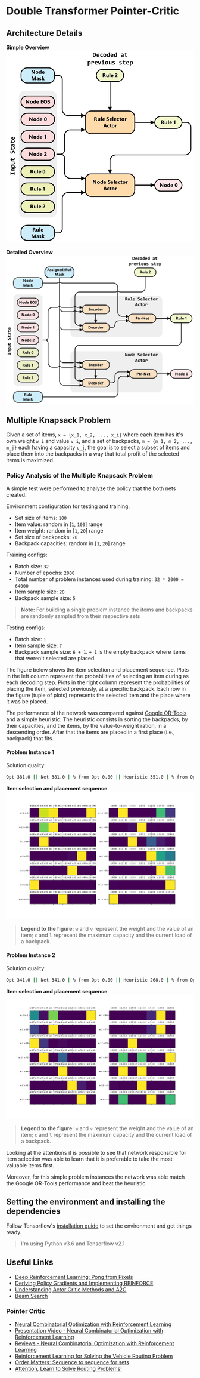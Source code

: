 # Double Transformer Pointer-Critic

## Architecture Details

**Simple Overview**
![simple_arch](./media/simple_arch.jpg)

**Detailed Overview**
![detailed_arch](./media/detailed_arch.jpg)


## Multiple Knapsack Problem
Given a set of items, `x = {x_1, x_2, ..., x_i}` where each item has it's own weight `w_i` and value `v_i`, and a set of backpacks, `m = {m_1, m_2, ..., m_j}` each having a capacity `c_j`, the goal is to select a subset of items and place them into the backpacks in a way that total profit of the selected items is maximized.

### Policy Analysis of the Multiple Knapsack Problem
A simple test were performed to analyze the policy that the both nets created. 

Environment configuration for testing and training:
- Set size of items: `100`
- Item value: random in [`1`, `100`] range
- Item weight: random in [`1`, `20`] range
- Set size of backpacks: `20`
- Backpack capacities: random in [`1`, `20`] range

Training configs:
- Batch size: `32`
- Number of epochs: `2000`
- Total number of problem instances used during training: `32 * 2000 = 64000` 
- Item sample size: `20`
- Backpack sample size: `5`

> **Note:** For building a single problem instance the items and backpacks are randomly sampled from their respective sets

Testing configs:
- Batch size: `1`
- Item sample size: `7`
- Backpack sample size: `6 + 1`. `+ 1` is the empty backpack where items that weren't selected are placed.

The figure below shows the item selection and placement sequence. Plots in the left column represent the probabilities of selecting an item during as each decoding step. Plots in the right column represent the probabilities of placing the item, selected previously, at a specific backpack. Each row in the figure (tuple of plots) represents the selected item and the place where it was be placed.

The performance of the network was compared against [Google OR-Tools](https://developers.google.com/optimization/bin/multiple_knapsack) and a simple heuristic. The heuristic consists in sorting the backpacks, by their capacities, and the items, by the value-to-weight ration, in a descending order. After that the items are placed in a first place (i.e., backpack) that fits.

#### Problem Instance 1
Solution quality:
```bash
Opt 381.0 || Net 381.0 | % from Opt 0.00 || Heuristic 351.0 | % from Opt 7.87
```

**Item selection and placement sequence**
![detailed_arch](./media/Policy.png)
> **Legend to the figure:** `w` and `v` represent the weight and the value of an item; `c` and `l` represent the maximum capacity and the current load of a backpack.

#### Problem Instance 2
Solution quality:
```bash
Opt 341.0 || Net 341.0 | % from Opt 0.00 || Heuristic 268.0 | % from Opt 21.41
```
**Item selection and placement sequence**
![detailed_arch](./media/Policy_2.png)
> **Legend to the figure:** `w` and `v` represent the weight and the value of an item; `c` and `l` represent the maximum capacity and the current load of a backpack.

Looking at the attentions it is possible to see that network responsible for item selection was able to learn that it is preferable to take the most valuable items first.

Moreover, for this simple problem instances the network was able match the Google OR-Tools performance and beat the heuristic.

## Setting the environment and installing the dependencies
Follow Tensorflow's [installation guide](https://www.tensorflow.org/install/pip) to set the environment and get things ready.

> I'm using Python v3.6 and Tensorflow v2.1


## Useful Links
- [Deep Reinforcement Learning: Pong from Pixels](http://karpathy.github.io/2016/05/31/rl/)
- [Deriving Policy Gradients and Implementing REINFORCE](https://medium.com/@thechrisyoon/deriving-policy-gradients-and-implementing-reinforce-f887949bd63)
- [Understanding Actor Critic Methods and A2C](https://towardsdatascience.com/understanding-actor-critic-methods-931b97b6df3f)
- [Beam Search](https://machinelearningmastery.com/beam-search-decoder-natural-language-processing/)

### Pointer Critic
- [Neural Combinatorial Optimization with Reinforcement Learning](https://arxiv.org/pdf/1611.09940.pdf)
- [Presentation Video - Neural Combinatorial Optimization with Reinforcement Learning](https://www.youtube.com/watch?v=mxCVgVrUw50)
- [Reviews - Neural Combinatorial Optimization with Reinforcement Learning](https://openreview.net/forum?id=rJY3vK9eg)
- [Reinforcement Learning for Solving the Vehicle Routing Problem](https://arxiv.org/pdf/1802.04240.pdf)
- [Order Matters: Sequence to sequence for sets](https://arxiv.org/pdf/1511.06391.pdf)
- [Attention, Learn to Solve Routing Problems!](https://arxiv.org/abs/1803.08475)